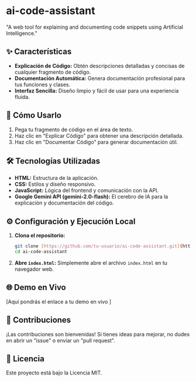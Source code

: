 # ai-code-assistant
"A web tool for explaining and documenting code snippets using Artificial Intelligence."
## ✨ Características

- **Explicación de Código:** Obtén descripciones detalladas y concisas de cualquier fragmento de código.
- **Documentación Automática:** Genera documentación profesional para tus funciones y clases.
- **Interfaz Sencilla:** Diseño limpio y fácil de usar para una experiencia fluida.

## 🚀 Cómo Usarlo

1.  Pega tu fragmento de código en el área de texto.
2.  Haz clic en "Explicar Código" para obtener una descripción detallada.
3.  Haz clic en "Documentar Código" para generar documentación útil.

## 🛠️ Tecnologías Utilizadas

-   **HTML:** Estructura de la aplicación.
-   **CSS:** Estilos y diseño responsivo.
-   **JavaScript:** Lógica del frontend y comunicación con la API.
-   **Google Gemini API (gemini-2.0-flash):** El cerebro de IA para la explicación y documentación del código.

## ⚙️ Configuración y Ejecución Local

1.  **Clona el repositorio:**
    ```bash
    git clone [https://github.com/tu-usuario/ai-code-assistant.git](https://github.com/tu-usuario/ai-code-assistant.git)
    cd ai-code-assistant
    ```
2.  **Abre `index.html`:** Simplemente abre el archivo `index.html` en tu navegador web.

## 🌐 Demo en Vivo

[Aquí pondrás el enlace a tu demo en vivo ]

## 🤝 Contribuciones

¡Las contribuciones son bienvenidas! Si tienes ideas para mejorar, no dudes en abrir un "issue" o enviar un "pull request".

## 📄 Licencia

Este proyecto está bajo la Licencia MIT.
